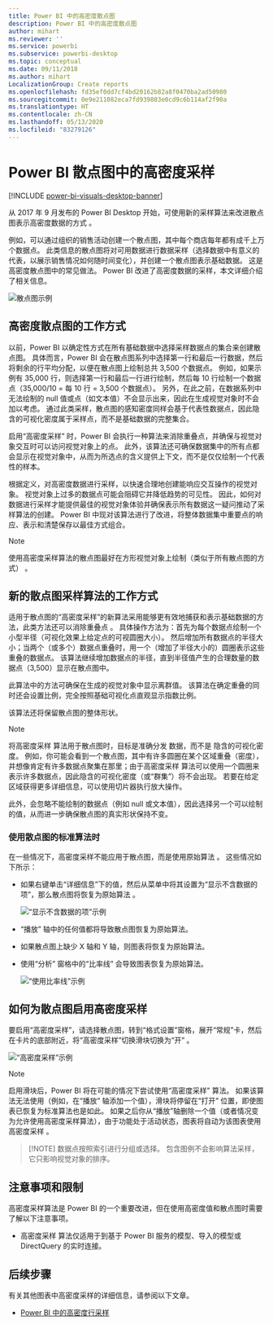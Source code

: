 ```yaml
---
title: Power BI 中的高密度散点图
description: Power BI 中的高密度散点图
author: mihart
ms.reviewer: ''
ms.service: powerbi
ms.subservice: powerbi-desktop
ms.topic: conceptual
ms.date: 09/11/2018
ms.author: mihart
LocalizationGroup: Create reports
ms.openlocfilehash: fd35ef0dd7cf4bd20162b82a8f0470ba2ad50980
ms.sourcegitcommit: 0e9e211082eca7fd939803e0cd9c6b114af2f90a
ms.translationtype: HT
ms.contentlocale: zh-CN
ms.lasthandoff: 05/13/2020
ms.locfileid: "83279126"
---
```

# <a name="high-density-sampling-in-power-bi-scatter-charts"></a>Power BI 散点图中的高密度采样

[!INCLUDE [power-bi-visuals-desktop-banner](../includes/power-bi-visuals-desktop-banner.md)]

从 2017 年 9 月发布的 Power BI Desktop 开始，可使用新的采样算法来改进散点图表示高密度数据的方式  。

例如，可以通过组织的销售活动创建一个散点图，其中每个商店每年都有成千上万个数据点。 此类信息的散点图将对可用数据进行数据采样（选择数据中有意义的代表，以展示销售情况如何随时间变化），并创建一个散点图表示基础数据。 这是高密度散点图中的常见做法。 Power BI 改进了高密度数据的采样，本文详细介绍了相关信息。

![散点图示例](media/desktop-high-density-scatter-charts/high-density-scatter-charts-01.png)

## <a name="how-high-density-scatter-charts-work"></a>高密度散点图的工作方式
以前，Power BI  以确定性方式在所有基础数据中选择采样数据点的集合来创建散点图。 具体而言，Power BI 会在散点图系列中选择第一行和最后一行数据，然后将剩余的行平均分配，以便在散点图上绘制总共 3,500 个数据点。 例如，如果示例有 35,000 行，则选择第一行和最后一行进行绘制，然后每 10 行绘制一个数据点（35,000/10 = 每 10 行 = 3,500 个数据点）。 另外，在此之前，在数据系列中无法绘制的 null 值或点（如文本值）不会显示出来，因此在生成视觉对象时不会加以考虑。 通过此类采样，散点图的感知密度同样会基于代表性数据点，因此隐含的可视化密度属于采样点，而不是基础数据的完整集合。

启用“高密度采样”  时，Power BI 会执行一种算法来消除重叠点，并确保与视觉对象交互时可以访问视觉对象上的点。 此外，该算法还可确保数据集中的所有点都会显示在视觉对象中，从而为所选点的含义提供上下文，而不是仅仅绘制一个代表性的样本。

根据定义，对高密度数据进行采样，以快速合理地创建能响应交互操作的视觉对象。 视觉对象上过多的数据点可能会阻碍它并降低趋势的可见性。 因此，如何对数据进行采样才能提供最佳的视觉对象体验并确保表示所有数据这一疑问推动了采样算法的创建。 Power BI 中现对该算法进行了改进，将整体数据集中重要点的响应、表示和清楚保存以最佳方式组合。

> [!NOTE]
> 使用高密度采样算法的散点图最好在方形视觉对象上绘制（类似于所有散点图的方式）  。
> 
> 

## <a name="how-the-new-scatter-chart-sampling-algorithm-works"></a>新的散点图采样算法的工作方式
适用于散点图的“高密度采样”的新算法采用能够更有效地捕获和表示基础数据的方法，此类方法还可以消除重叠点  。 具体操作方法为：首先为每个数据点绘制一个小型半径（可视化效果上给定点的可视圆圈大小）。 然后增加所有数据点的半径大小；当两个（或多个）数据点重叠时，用一个（增加了半径大小的）圆圈表示这些重叠的数据点。 该算法继续增加数据点的半径，直到半径值产生的合理数量的数据点（3,500）显示在散点图中。

此算法中的方法可确保在生成的视觉对象中显示离群值。 该算法在确定重叠的同时还会设置比例，完全按照基础可视化点直观显示指数比例。

该算法还将保留散点图的整体形状。

> [!NOTE]
> 将高密度采样  算法用于散点图时，目标是准确分发  数据，而不是  隐含的可视化密度。 例如，你可能会看到一个散点图，其中有许多圆圈在某个区域重叠（密度），并想像肯定有许多数据点聚集在那里；由于高密度采样  算法可以使用一个圆圈来表示许多数据点，因此隐含的可视化密度（或“群集”）将不会出现。 若要在给定区域获得更多详细信息，可以使用切片器执行放大操作。
> 
> 

此外，会忽略不能绘制的数据点（例如 null 或文本值），因此选择另一个可以绘制的值，从而进一步确保散点图的真实形状保持不变。

### <a name="when-the-standard-algorithm-for-scatter-charts-is-used"></a>使用散点图的标准算法时
在一些情况下，高密度采样不能应用于散点图，而是使用原始算法  。 这些情况如下所示：

* 如果右键单击“详细信息”下的值，然后从菜单中将其设置为“显示不含数据的项”，那么散点图将恢复为原始算法   。
  
  ![“显示不含数据的项”示例](media/desktop-high-density-scatter-charts/high-density-scatter-charts-02.png)
* “播放”  轴中的任何值都将导致散点图恢复为原始算法。
* 如果散点图上缺少 X 轴和 Y 轴，则图表将恢复为原始算法。
* 使用“分析”  窗格中的“比率线”  会导致图表恢复为原始算法。
  
  ![“使用比率线”示例](media/desktop-high-density-scatter-charts/high-density-scatter-charts-03.png)

## <a name="how-to-turn-on-high-density-sampling-for-a-scatter-chart"></a>如何为散点图启用高密度采样
要启用“高密度采样”，请选择散点图，转到“格式设置”窗格，展开“常规”卡，然后在卡片的底部附近，将“高密度采样”切换滑块切换为“开”      。

![“高密度采样”示例](media/desktop-high-density-scatter-charts/high-density-scatter-charts-04.png)

> [!NOTE]
> 启用滑块后，Power BI 将在可能的情况下尝试使用“高密度采样”  算法。 如果该算法无法使用（例如，在“播放”  轴添加一个值），滑块将停留在“打开”  位置，即使图表已恢复为标准算法也是如此。 如果之后你从“播放”轴删除一个值（或者情况变为允许使用高密度采样算法），由于功能处于活动状态，图表将自动为该图表使用高密度采样  。
> 

> 
> [!NOTE]
> 数据点按照索引进行分组或选择。 包含图例不会影响算法采样，它只影响视觉对象的排序。
> 
> 

## <a name="considerations-and-limitations"></a>注意事项和限制
高密度采样算法是 Power BI 的一个重要改进，但在使用高密度值和散点图时需要了解以下注意事项。

* 高密度采样  算法仅适用于到基于 Power BI 服务的模型、导入的模型或 DirectQuery 的实时连接。

## <a name="next-steps"></a>后续步骤
有关其他图表中高密度采样的详细信息，请参阅以下文章。

* [Power BI 中的高密度行采样](../create-reports/desktop-high-density-sampling.md)


